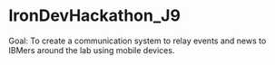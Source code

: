 # IronDevHackathon_J9
Goal: To create a communication system to relay events and news to IBMers around the lab using mobile devices. 

